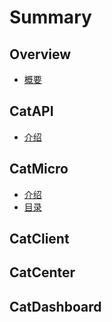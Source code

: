 # Summary

## Overview

* [概要](README.md)

## CatAPI
* [介绍](api.md)

## CatMicro
* [介绍](micro.md)
* [目录](micro/SUMMARY.md)

## CatClient

## CatCenter

## CatDashboard